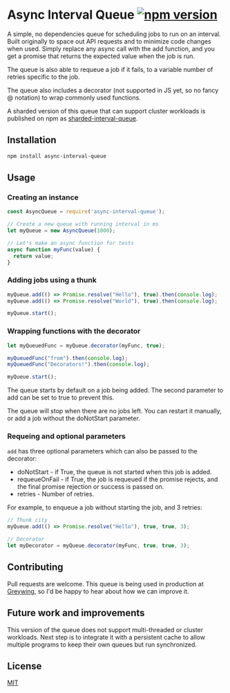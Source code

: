 # Async Interval Queue [![npm version](https://badge.fury.io/js/async-interval-queue.svg)](https://badge.fury.io/js/async-interval-queue)

A simple, no dependencies queue for scheduling jobs to run on an interval. Built originally to space out API requests and to minimize code changes when used. Simply replace any async call with the add function, and you get a promise that returns the expected value when the job is run.

The queue is also able to requeue a job if it fails, to a variable number of retries specific to the job.

The queue also includes a decorator (not supported in JS yet, so no fancy @ notation) to wrap commonly used functions.

A sharded version of this queue that can support cluster workloads is published on npm as [sharded-interval-queue](https://www.npmjs.com/package/sharded-interval-queue).

## Installation

```bash
npm install async-interval-queue
```

## Usage

### Creating an instance

```javascript
const AsyncQueue = require('async-interval-queue');

// Create a new queue with running interval in ms
let myQueue = new AsyncQueue(1000);

// Let's make an async function for tests
async function myFunc(value) {
  return value;
}
```

### Adding jobs using a thunk

```javascript
myQueue.add(() => Promise.resolve("Hello"), true).then(console.log);
myQueue.add(() => Promise.resolve("World"), true).then(console.log);

myQueue.start();
```

### Wrapping functions with the decorator

```javascript
let myQueuedFunc = myQueue.decorator(myFunc, true);

myQueuedFunc("from").then(console.log);
myQueuedFunc("Decorators!").then(console.log);

myQueue.start();
```

The queue starts by default on a job being added. The second parameter to add can be set to true to prevent this.

The queue will stop when there are no jobs left. You can restart it manually, or add a job without the doNotStart parameter.

### Requeing and optional parameters

`add` has three optional parameters which can also be passed to the decorator:

* doNotStart - if True, the queue is not started when this job is added.
* requeueOnFail - if True, the job is requeued if the promise rejects, and the final promise rejection or success is passed on.
* retries - Number of retries.

For example, to enqueue a job without starting the job, and 3 retries:

```javascript
// Thunk city
myQueue.add(() => Promise.resolve("Hello"), true, true, 3);

// Decorator
let myDecorator = myQueue.decorator(myFunc, true, true, 3);
```

## Contributing

Pull requests are welcome. This queue is being used in production at [Greywing](https://grey-wing.com), so I'd be happy to hear about how we can improve it.

## Future work and improvements

This version of the queue does not support multi-threaded or cluster workloads. Next step is to integrate it with a persistent cache to allow multiple programs to keep their own queues but run synchronized.

## License

[MIT](https://choosealicense.com/licenses/mit/)